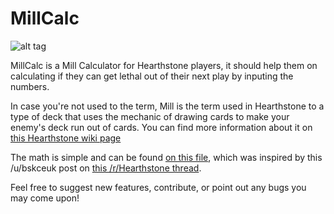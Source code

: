 # MillCalc
![alt tag](https://i.imgur.com/rPxcUmN.png)

MillCalc is a Mill Calculator for Hearthstone players, it should help them on calculating if they can get lethal out of their next play by inputing the numbers.

In case you're not used to the term, Mill is the term used in Hearthstone to a type of deck that uses the mechanic of drawing cards to make your enemy's deck run out of cards. You can find more information about it on [this Hearthstone wiki page](http://hearthstone.gamepedia.com/Mill)

The math is simple and can be found [on this file](https://github.com/mclemente/MillCalc/blob/master/MillCalc/PlayerInfo.cs), which was inspired by this /u/bskceuk post on [this /r/Hearthstone thread](https://np.reddit.com/r/hearthstone/comments/3tr8h9/brotherbrann_mill_some_mill_rogue_highlights/cx8xcit).

Feel free to suggest new features, contribute, or point out any bugs you may come upon!
